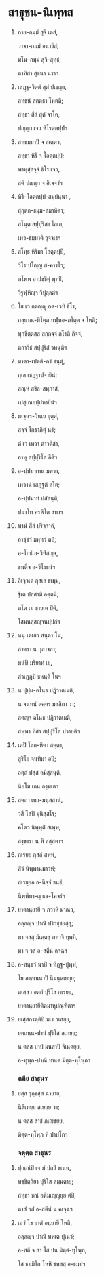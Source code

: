 <h1>สาธุชน-นิเทฺทส</h1>
<ol>
<li>
กาย-กมฺมํ  
สุจิ เตสํ,  
  
วาจา-กมฺมํ อนาวิลํ;  
  
มโน-กมฺมํ สุจิ-สุทฺธํ,  
  
ตาทิสา สุชนา นราฯ  
</li>
  
<li>
เสฎฺฐ-วิตฺตํ  
สุตํ ปญฺญา,  
  
สทฺธนํ สตฺตธา โหตฺติ;  
  
สทฺธา สีลํ สุตํ จาโค,  
  
ปญฺญา เจว หิโรตฺตปฺปํฯ  
</li>
  
<li>
สทฺธมฺมาปิ  
จ สเตฺตว,  
  
สทฺธา หิรี จ โอตฺตปฺปํ;  
  
พาหุสฺสจฺจํ ธิโร เจว,  
  
สติ ปญฺญา จ อิเจฺจวํฯ  
</li>
  
<li>
หิรี-โอตฺตปฺป-สมฺปนฺนา  
,  
  
สุกฺตฺก-ธมฺม-สมาหิตา;  
  
สโนฺต สปฺปุริสา โลเก,  
  
เทว-ธมฺมาติ วุจฺจเรฯ  
</li>
  
<li>
สโทฺธ  
หิริมา โอตฺตปฺปี,  
  
วีโร ปโญฺญ ส-คารโว;  
  
ภโพฺพ อาปชฺชิตุํ พุทฺธิํ,  
  
วิรูฬฺหิญฺจ วิปุลฺลตํฯ  
</li>
  
<li>
โย  
เว กตญฺญู กต-เวทิ ธีโร,  
  
กลฺยาณ-มิโตฺต ทฬฺหอ-ภโตฺต จ โหติ;  
  
ทุกฺขิตฺตสฺส สกฺกจฺจํ กโรติ กิจฺจํ,  
  
ตถาวิธํ สปฺปุริสํ วทนฺติฯ  
</li>
  
<li>
มาตา-เปตฺติ-ภรํ  
ชนฺตุํ,  
  
กุเล เชฎฺฐาปจายินํ;  
  
สณฺหํ สขิล-สมฺภาสํ,  
  
เปสุเณยปฺปหายินํฯ  
</li>
  
<li>
มเจฺฉร-วินเย ยุตฺตํ,  
  
สจฺจํ โกธาภิตุํ นรํ;  
  
ตํ เว เทวา ตาวติํสา,  
  
อาหุ สปฺปุริโส อิติฯ  
</li>
  
<li>
อ-ปฺปมาเทน  
มฆวา,  
  
เทวานํ เสฎฺฐตํ คโต;  
  
อ-ปฺปมาทํ ปสํสนฺติ,  
  
ปมาโท ครหิโต สทาฯ  
</li>
  
<li>
ทานํ  
สีลํ ปริจฺจาคํ,  
  
อาชฺชวํ มทฺทวํ ตปํ;  
  
อ-โกธํ อ-วิหิํสญฺจ,  
  
ขนฺตีจ อ-วิโรธนํฯ  
</li>
  
<li>
อิเจฺจเต กุสเล ธเมฺม,  
  
ฐิเต ปสฺสามิ อตฺตนิ;  
  
ตโต เม ชายเต ปีติ,  
  
โสมนสฺสญฺจนปฺปกํฯ  
</li>
  
<li>
นนุ  
เตเยว สนฺตา โน,  
  
สาครา น กุลาจลา;  
  
มนํปิ มริยาทํ เย,  
  
สํวเฎฺฎปิ ชหนฺติ โนฯ  
</li>
  
<li>
น  
ปุปฺผ-คโนฺธ ปฎิวาตเมติ,  
  
น จนฺทนํ ตคฺคร มลฺลิกา วา;  
  
สตญฺจ คโนฺธ ปฎิวาตเมติ,  
  
สพฺพา ทิสา สปฺปุริโส ปวายติฯ  
</li>
  
<li>
เตปิ  
โลก-หิตา สตฺตา,  
  
สูริโย จนฺทิมา อปิ;  
  
อตฺถํ ปสฺส คมิสฺสนฺติ,  
  
นิยโม เกน ลงฺฆเตฯ  
</li>
  
<li>
สตฺถา  
เทว-มนุสฺสานํ,  
  
วสี โสปิ มุนิสฺสโร;  
  
คโตว นิพฺพุติํ สเพฺพ,  
  
สงฺขารา น หิ สสฺสตาฯ  
</li>
  
<li>
กเรยฺย  
กุสลํ สพฺพํ,  
  
สิวํ นิพฺพานมาวหํ;  
  
สเรยฺยอ อ-นิจฺจํ ขนฺธํ,  
  
นิพฺพิทา-ญาณ-โคจรํฯ  
</li>
  
<li>
ยาตานุยายี  
จ ภวาหิ มาณว,  
  
อลฺลญฺจ ปาณิํ ปริวชฺชยสฺสุ;  
  
มา จสฺสุ มิเตฺตสุ กทาจิ ทุพฺภิ,  
  
มา จ วสํ อ-สตีนํ คจฺฉฯ  
</li>
  
<li>
อ-สนฺธวํ  
นาปิ จ ทิฎฺฐ-ปุพฺพํ,  
  
โย อาสเนนาปิ นิมนฺตเยยฺย;  
  
ตเสฺสว อตฺถํ ปุริโส กเรยฺย,  
  
ยาตานุยายีติตมาหุปณฺฑิตาฯ  
</li>
  
<li>
ยเสฺสกรตฺติปิ  
ฆเร วเสยฺย,  
  
ยตฺถนฺน-ปานํ ปุริโส ลเภยฺย;  
  
น ตสฺส ปาปํ มนสาปิ จิเนฺตยฺย,  
  
อ-ทุพฺภ-ปาณิ ทหเต มิตฺต-ทุโพฺภฯ  
</li>
  
<h3>ตตีย สาธุนร</h3>
</ol>
<ol>
<li>
ยสฺส  
รุกฺขสฺส ฉายาย,  
  
นิสีเทยฺย สเยยฺย วา;  
  
น ตสฺส สาขํ ภเญฺชยฺย,  
  
มิตฺต-ทุโพฺภ หิ ปาปโกฯ  
</li>
  
<h3>จตุตฺถ สาธุนร</h3>
</ol>
<ol>
<li>
ปุณฺณํปิ  
เจ มํ ปถวิํ ธเนน,  
  
ทชฺชิตฺถิยา ปุริโส สมฺมตาย;  
  
สทฺธา ขณํ อติมเญฺญยฺย ตํปิ,  
  
ตาสํ วสํ อ-สตีนํ น คเจฺฉฯ  
</li>
  
<li>
เอวํ  
โข ยาตํ อนุยายี โหติ,  
  
อลฺลญฺจ ปาณิํ ทหเต ปุเนวํ;  
  
อ-สตี จ สา โส ปน มิตฺตํ-ทุโพฺภ,  
  
โส ธมฺมิโก โหหิ ชหสฺสุ อ-ธมฺมํฯ  
</li>
  
  
  
  
  